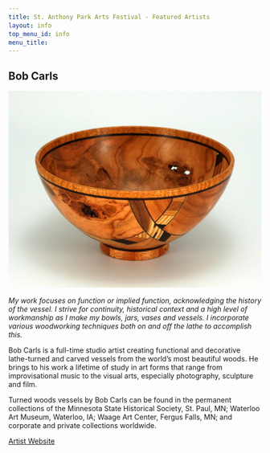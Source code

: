 ```yaml
---
title: St. Anthony Park Arts Festival - Featured Artists
layout: info
top_menu_id: info
menu_title:
---
```


## Bob Carls

[<img class='featured leftpic' src='/images/past_artists/BobCarls.jpg'>](http://www.ripplerivergallery.com/Ripple_River_Woodturning.html)

*My work focuses on function or implied function, acknowledging the history of the vessel. I strive for continuity, historical context and a high level of workmanship as I make my bowls, jars, vases and vessels. I incorporate various woodworking techniques both on and off the lathe to accomplish this.*

Bob Carls is a full-time studio artist creating functional and decorative lathe-turned and carved vessels from the world’s most beautiful woods. He  brings to his work a lifetime of study in art forms that range from improvisational music to the visual arts, especially photography, sculpture and film. 

Turned woods vessels by Bob Carls can be found in the permanent collections of the Minnesota State Historical Society, St. Paul, MN; Waterloo Art Museum, Waterloo, IA; Waage Art Center, Fergus Falls, MN; and corporate and private collections worldwide. 

[Artist Website](http://www.ripplerivergallery.com/Ripple_River_Woodturning.html)

